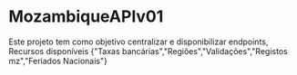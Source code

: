# MozambiqueAPIv01
Este projeto  tem como objetivo centralizar e disponibilizar endpoints, Recursos disponíveis {"Taxas bancárias","Regiões","Validações","Registos mz","Feriados Nacionais"}
